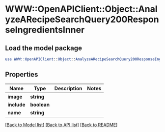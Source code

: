 # WWW::OpenAPIClient::Object::AnalyzeARecipeSearchQuery200ResponseIngredientsInner

## Load the model package
```perl
use WWW::OpenAPIClient::Object::AnalyzeARecipeSearchQuery200ResponseIngredientsInner;
```

## Properties
Name | Type | Description | Notes
------------ | ------------- | ------------- | -------------
**image** | **string** |  | 
**include** | **boolean** |  | 
**name** | **string** |  | 

[[Back to Model list]](../README.md#documentation-for-models) [[Back to API list]](../README.md#documentation-for-api-endpoints) [[Back to README]](../README.md)


